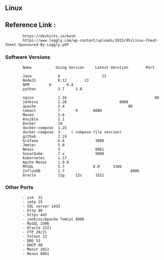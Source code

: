 ## Linux 

## Reference Link :

            https://devhints.io/bash
            https://www.loggly.com/wp-content/uploads/2015/05/Linux-Cheat-Sheet-Sponsored-By-Loggly.pdf
            
### Software Versions



            Name           Using Version     Latest Verstion        Port

            Java            8                   12
            NodeJS          8:12		13
            NPM 	    6		6.4
            python          3.7		3.8

            nginx           1.16                                        80
            jenkins         2.20			            8080
            apache          2.4		                        80
            tomact          7		9		8080
            Maven           3.6
            Ansible  	    2.1
            Docker          19
            docker-compose  1.25 
            docker-compose  3     ( compose-file vesrion)
            github          2.19
            Grafana         6.6				 3000
            Jmeter          5.0
            Nexus           3				 8081
            SonarQube       7.x				 9000
            Kubernetes      1.17
            Apche Mesos     1.9.0
            MYSQL           5.7	            8.0		 3306
            InfluxDB	    1.7		                         8086
            Oracle          11g		12c		 1521



   
 ### Other Ports


            - ssh  22
            - smtp 25
            - SQL server 1433
            - http 80
            - https 443
            - jenkins/Apache TomCat 8080
            - MySQL 3306
            - Oracle 1521
            - FTP 20/21
            - Telnet 23
            - DNS 53
            - DHCP 68
            - Monit 2812
            - Nexus 8081
   


  
